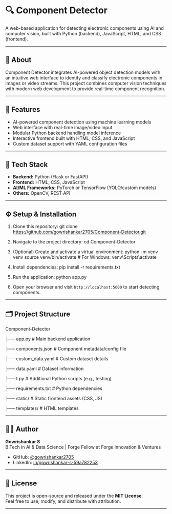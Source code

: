 # 🔍 Component Detector

A web-based application for detecting electronic components using AI and computer vision, built with Python (backend), JavaScript, HTML, and CSS (frontend).

---

## 📘 About

Component Detector integrates AI-powered object detection models with an intuitive web interface to identify and classify electronic components in images or video streams. This project combines computer vision techniques with modern web development to provide real-time component recognition.

---

## 🚀 Features

- AI-powered component detection using machine learning models  
- Web interface with real-time image/video input  
- Modular Python backend handling model inference  
- Interactive frontend built with HTML, CSS, and JavaScript  
- Custom dataset support with YAML configuration files  

---

## 🧠 Tech Stack

- **Backend:** Python (Flask or FastAPI)  
- **Frontend:** HTML, CSS, JavaScript  
- **AI/ML Frameworks:** PyTorch or TensorFlow (YOLO/custom models)  
- **Others:** OpenCV, REST API  

---

## ⚙️ Setup & Installation

1. Clone this repository:
git clone https://github.com/gowrishankar2705/Component-Detector.git

2. Navigate to the project directory:
cd Component-Detector

3. (Optional) Create and activate a virtual environment:
python -m venv venv
source venv/bin/activate # For Windows: venv\Scripts\activate

4. Install dependencies:
pip install -r requirements.txt

5. Run the application:
python app.py

6. Open your browser and visit `http://localhost:5000` to start detecting components.

---

## 🗂️ Project Structure

Component-Detector

├── app.py # Main backend application

├── components.json # Component metadata/config file

├── custom_data.yaml # Custom dataset details

├── data.yaml # Dataset information

├── t.py # Additional Python scripts (e.g., testing)

├── requirements.txt # Python dependencies

├── static/ # Static frontend assets (CSS, JS)

├── templates/ # HTML templates

---

## 👨‍💻 Author

**Gowrishankar S**  
B.Tech in AI & Data Science | Forge Fellow at Forge Innovation & Ventures  
- GitHub: [@gowrishankar2705](https://github.com/gowrishankar2705)  
- LinkedIn: [in/gowrishankar-s-59a782253](https://www.linkedin.com/in/gowrishankar-s-59a782253/)  

---

## 📜 License

This project is open-source and released under the **MIT License**.  
Feel free to use, modify, and distribute with attribution.

---
